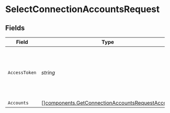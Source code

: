 # SelectConnectionAccountsRequest


## Fields

| Field                                                                                                              | Type                                                                                                               | Required                                                                                                           | Description                                                                                                        |
| ------------------------------------------------------------------------------------------------------------------ | ------------------------------------------------------------------------------------------------------------------ | ------------------------------------------------------------------------------------------------------------------ | ------------------------------------------------------------------------------------------------------------------ |
| `AccessToken`                                                                                                      | *string*                                                                                                           | :heavy_check_mark:                                                                                                 | The access token associated with the Item data is being requested for                                              |
| `Accounts`                                                                                                         | [][components.GetConnectionAccountsRequestAccount](../../models/components/getconnectionaccountsrequestaccount.md) | :heavy_minus_sign:                                                                                                 | N/A                                                                                                                |